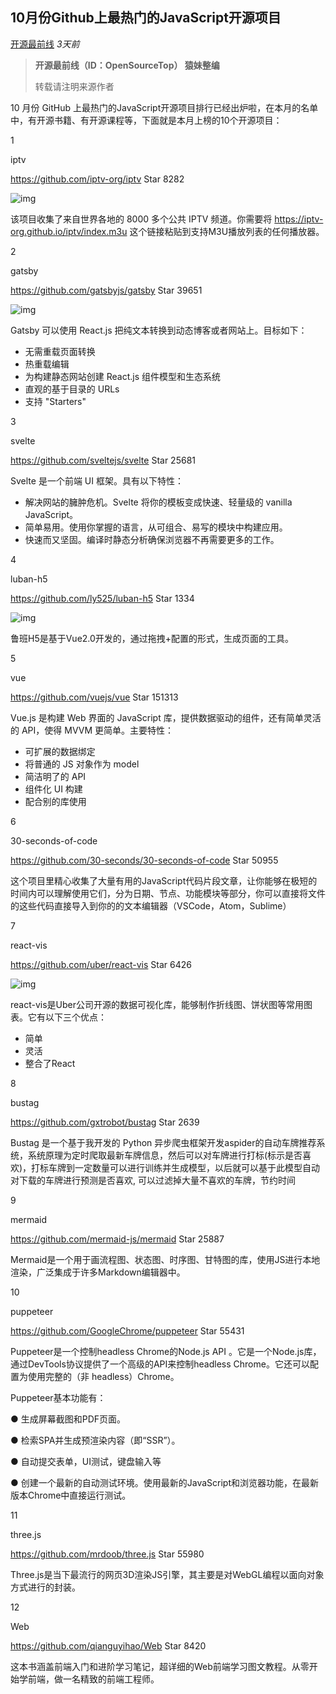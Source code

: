 ## 10月份Github上最热门的JavaScript开源项目

[开源最前线](javascript:void(0);) *3天前*

> **开源最前线（ID：OpenSourceTop） 猿妹整编**
>
> 转载请注明来源作者



10 月份 GitHub 上最热门的JavaScript开源项目排行已经出炉啦，在本月的名单中，有开源书籍、有开源课程等，下面就是本月上榜的10个开源项目：





1

iptv

https://github.com/iptv-org/iptv Star 8282



![img](https://mmbiz.qpic.cn/mmbiz_png/kOTNkic5gVBE9Q5YgQPBC6SjsmYkC4ZQjBsGkvDnbCXCQkacoTgCbzXwAxzaSDrUHc7raFtaUdnvv3qPo45na8A/640?wx_fmt=png&tp=webp&wxfrom=5&wx_lazy=1&wx_co=1)

该项目收集了来自世界各地的 8000 多个公共 IPTV 频道。你需要将 https://iptv-org.github.io/iptv/index.m3u 这个链接粘贴到支持M3U播放列表的任何播放器。





2

gatsby

https://github.com/gatsbyjs/gatsby Star 39651



![img](https://mmbiz.qpic.cn/mmbiz_gif/kOTNkic5gVBH8aTJP4L86SF17cfLkx4NKjSEazUFtWZelmT7TiaMCc3xQ9xbFN25XmIO7CshSSwzXRCZudn20K2w/640?wx_fmt=gif&tp=webp&wxfrom=5&wx_lazy=1)



Gatsby 可以使用 React.js 把纯文本转换到动态博客或者网站上。目标如下：

- 无需重载页面转换
- 热重载编辑
- 为构建静态网站创建 React.js 组件模型和生态系统 
- 直观的基于目录的 URLs
- 支持 "Starters"





3

svelte

https://github.com/sveltejs/svelte Star 25681



Svelte 是一个前端 UI 框架。具有以下特性：

- 解决网站的臃肿危机。Svelte 将你的模板变成快速、轻量级的 vanilla JavaScript。
- 简单易用。使用你掌握的语言，从可组合、易写的模块中构建应用。
- 快速而又坚固。编译时静态分析确保浏览器不再需要更多的工作。







4

luban-h5

https://github.com/ly525/luban-h5 Star 1334



![img](https://mmbiz.qpic.cn/mmbiz_gif/kOTNkic5gVBEN2U5S7Gv5DaD5FLAxTVRbxGnCIvSravZqiaZM7eaOftDZpNo4vibISbSicuoGZ1TDPyiavyomzTJkxw/640?wx_fmt=gif&tp=webp&wxfrom=5&wx_lazy=1)



鲁班H5是基于Vue2.0开发的，通过拖拽+配置的形式，生成页面的工具。





5

vue

https://github.com/vuejs/vue Star 151313



Vue.js 是构建 Web 界面的 JavaScript 库，提供数据驱动的组件，还有简单灵活的 API，使得 MVVM 更简单。主要特性：

- 可扩展的数据绑定
- 将普通的 JS 对象作为 model
- 简洁明了的 API
- 组件化 UI 构建
- 配合别的库使用















6

30-seconds-of-code

https://github.com/30-seconds/30-seconds-of-code Star 50955



这个项目里精心收集了大量有用的JavaScript代码片段文章，让你能够在极短的时间内可以理解使用它们，分为日期、节点、功能模块等部分，你可以直接将文件的这些代码直接导入到你的的文本编辑器（VSCode，Atom，Sublime）





7

react-vis

https://github.com/uber/react-vis Star 6426



![img](https://mmbiz.qpic.cn/mmbiz_gif/kOTNkic5gVBEN2U5S7Gv5DaD5FLAxTVRbviaLTqNuuHp4BHNokD0ic1ZrDE0iasL957dOIShHxy1UibnRZRe9sb0iaXg/640?wx_fmt=gif&tp=webp&wxfrom=5&wx_lazy=1)



react-vis是Uber公司开源的数据可视化库，能够制作折线图、饼状图等常用图表。它有以下三个优点：

- 简单
- 灵活
- 整合了React











8

bustag

https://github.com/gxtrobot/bustag Star 2639



Bustag 是一个基于我开发的 Python 异步爬虫框架开发aspider的自动车牌推荐系统，系统原理为定时爬取最新车牌信息，然后可以对车牌进行打标(标示是否喜欢)，打标车牌到一定数量可以进行训练并生成模型，以后就可以基于此模型自动对下载的车牌进行预测是否喜欢, 可以过滤掉大量不喜欢的车牌，节约时间





9

mermaid

https://github.com/mermaid-js/mermaid Star 25887



Mermaid是一个用于画流程图、状态图、时序图、甘特图的库，使用JS进行本地渲染，广泛集成于许多Markdown编辑器中。





10

puppeteer

https://github.com/GoogleChrome/puppeteer Star 55431



Puppeteer是一个控制headless Chrome的Node.js API 。它是一个Node.js库，通过DevTools协议提供了一个高级的API来控制headless Chrome。它还可以配置为使用完整的（非 headless）Chrome。



Puppeteer基本功能有：

● 生成屏幕截图和PDF页面。

● 检索SPA并生成预渲染内容（即“SSR”）。

● 自动提交表单，UI测试，键盘输入等

● 创建一个最新的自动测试环境。使用最新的JavaScript和浏览器功能，在最新版本Chrome中直接运行测试。





11

three.js

https://github.com/mrdoob/three.js Star 55980



Three.js是当下最流行的网页3D渲染JS引擎，其主要是对WebGL编程以面向对象方式进行的封装。





12

Web

https://github.com/qianguyihao/Web Star 8420



这本书涵盖前端入门和进阶学习笔记，超详细的Web前端学习图文教程。从零开始学前端，做一名精致的前端工程师。